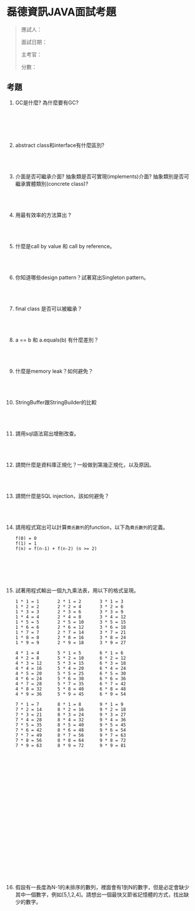 # 磊德資訊JAVA面試考題

> 應試人：
> 
> 面試日期：
> 
> 主考官：
> 
> 分數：


## 考題

1. GC是什麼? 為什麼要有GC? 
	
	<br>
	<br>
	<br>
	<br>
	
2. abstract class和interface有什麼區別? 
	<br>
	<br>
	<br>
	<br>

3. 介面是否可繼承介面? 抽象類是否可實現(implements)介面? 抽象類別是否可繼承實體類別(concrete class)? 
	<br>
	<br>
	<br>
	<br>

4. 用最有效率的方法算出 ? 
	<br>
	<br>
	<br>
	<br>

6. 什麼是call by value 和 call by reference。
	<br>
	<br>
	<br>
	<br>

7. 你知道哪些design pattern？試著寫出Singleton pattern。
	<br>
	<br>
	<br>
	<br>

8. final class 是否可以被繼承？
	<br>
	<br>
	<br>
	<br>

9. a == b 和 a.equals(b) 有什麼差別？
	<br>
	<br>
	<br>
	<br>

10. 什麼是memory leak？如何避免？
	<br>
	<br>
	<br>
	<br>

11. StringBuffer跟StringBuilder的比較
	<br>
	<br>
	<br>
	<br>

5. 請用sql語法寫出增刪改查。
	<br>
	<br>
	<br>
	<br>

6. 請問什麼是資料庫正規化？一般做到第幾正規化，以及原因。
	<br>
	<br>
	<br>
	<br>

9. 請問什麼是SQL injection，該如何避免？
	<br>
	<br>
	<br>
	<br>

10. 請用程式寫出可以計算`費氏數列`的function，以下為`費氏數列`的定義。

	```
	f(0) = 0
	f(1) = 1
	f(n) = f(n-1) + f(n-2) (n >= 2)
	```
	<br>
	<br>
	<br>
	<br>

11. 試著用程式輸出一個九九乘法表，用以下的格式呈現。

	```
	1 * 1 = 1		2 * 1 = 2		3 * 1 = 3		
	1 * 2 = 2		2 * 2 = 4		3 * 2 = 6		
	1 * 3 = 3		2 * 3 = 6		3 * 3 = 9		
	1 * 4 = 4		2 * 4 = 8		3 * 4 = 12		
	1 * 5 = 5		2 * 5 = 10		3 * 5 = 15		
	1 * 6 = 6		2 * 6 = 12		3 * 6 = 18		
	1 * 7 = 7		2 * 7 = 14		3 * 7 = 21		
	1 * 8 = 8		2 * 8 = 16		3 * 8 = 24		
	1 * 9 = 9		2 * 9 = 18		3 * 9 = 27    
	
	4 * 1 = 4		5 * 1 = 5		6 * 1 = 6		
	4 * 2 = 8		5 * 2 = 10		6 * 2 = 12		
	4 * 3 = 12		5 * 3 = 15		6 * 3 = 18		
	4 * 4 = 16		5 * 4 = 20		6 * 4 = 24		
	4 * 5 = 20		5 * 5 = 25		6 * 5 = 30		
	4 * 6 = 24		5 * 6 = 30		6 * 6 = 36		
	4 * 7 = 28		5 * 7 = 35		6 * 7 = 42		
	4 * 8 = 32		5 * 8 = 40		6 * 8 = 48		
	4 * 9 = 36		5 * 9 = 45		6 * 9 = 54    
	
	7 * 1 = 7		8 * 1 = 8		9 * 1 = 9		
	7 * 2 = 14		8 * 2 = 16		9 * 2 = 18		
	7 * 3 = 21		8 * 3 = 24		9 * 3 = 27		
	7 * 4 = 28		8 * 4 = 32		9 * 4 = 36		
	7 * 5 = 35		8 * 5 = 40		9 * 5 = 45		
	7 * 6 = 42		8 * 6 = 48		9 * 6 = 54		
	7 * 7 = 49		8 * 7 = 56		9 * 7 = 63		
	7 * 8 = 56		8 * 8 = 64		9 * 8 = 72		
	7 * 9 = 63		8 * 9 = 72		9 * 9 = 81    
	```
	
	<br>
	<br>
	<br>
	<br>
	<br>
	<br>
	<br>
	<br>
	<br>
	<br>
	<br>
	<br>
	<br>
	<br>
	<br>
	<br>
	<br>
	<br>
	<br>
	<br>



13. 假設有一長度為N-1的未排序的數列，裡面會有1到N的數字，但是必定會缺少其中一個數字，例如[5,1,2,4]。請想出一個最快又節省記憶體的方式，找出缺少的數字。

	<br>
	<br>
	<br>
	<br>
	<br>
	<br>
	<br>
	<br>
	<br>
	<br>
	<br>
	<br>
